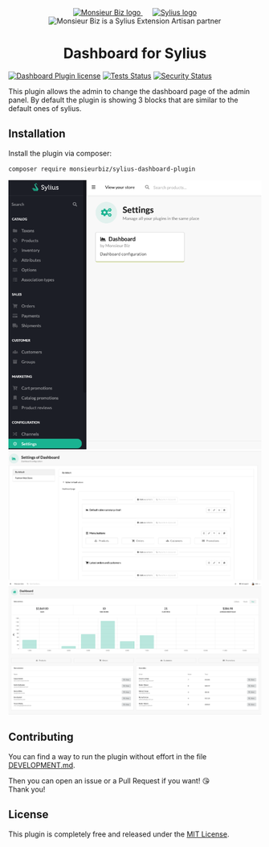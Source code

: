<p align="center">
    <a href="https://monsieurbiz.com" target="_blank">
        <img src="https://monsieurbiz.com/logo.png" width="250px" alt="Monsieur Biz logo" />
    </a>
    &nbsp;&nbsp;&nbsp;&nbsp;
    <a href="https://monsieurbiz.com/agence-web-experte-sylius" target="_blank">
        <img src="https://demo.sylius.com/assets/shop/img/logo.png" width="200px" alt="Sylius logo" />
    </a>
    <br/>
    <img src="https://monsieurbiz.com/assets/images/sylius_badge_extension-artisan.png" width="100" alt="Monsieur Biz is a Sylius Extension Artisan partner">
</p>

<h1 align="center">Dashboard for Sylius</h1>

[![Dashboard Plugin license](https://img.shields.io/github/license/monsieurbiz/SyliusDashboardPlugin?public)](https://github.com/monsieurbiz/SyliusDashboardPlugin/blob/master/LICENSE)
[![Tests Status](https://img.shields.io/github/actions/workflow/status/monsieurbiz/SyliusDashboardPlugin/tests.yml?branch=master&logo=github)](https://github.com/monsieurbiz/SyliusDashboardPlugin/actions?query=workflow%3ATests)
[![Security Status](https://img.shields.io/github/actions/workflow/status/monsieurbiz/SyliusDashboardPlugin/security.yml?branch=master&label=security&logo=github)](https://github.com/monsieurbiz/SyliusDashboardPlugin/actions?query=workflow%3ASecurity)

This plugin allows the admin to change the dashboard page of the admin panel.
By default the plugin is showing 3 blocks that are similar to the default ones of sylius.

## Installation

Install the plugin via composer:

```bash
composer require monsieurbiz/sylius-dashboard-plugin
```

![Access the settings of the Dashboard](docs/images/settings.png)
![Update the settings of the Dashboard](docs/images/update-dashboard.png)
![Dashboard](docs/images/dashboard.png)

## Contributing

You can find a way to run the plugin without effort in the file [DEVELOPMENT.md](./DEVELOPMENT.md).

Then you can open an issue or a Pull Request if you want! 😘  
Thank you!

## License

This plugin is completely free and released under the [MIT License](https://github.com/monsieurbiz/SyliusDashboardPlugin/blob/master/LICENSE).
